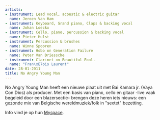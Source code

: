 ```yaml
---
artists:
- instrument: Lead vocal, acoustic & electric guitar
  name: Jeroen Van Ham
- instrument: Keyboard, Grand piano, Claps & backing vocal
  name: Johan Loeckx
- instrument: Cello, piano, percussion & backing vocal
  name: Pieter Hulst
- instrument: Percussion & brushes
  name: Winne Spooren
- instrument: Hobo on Generation Failure
  name: Peter Van Driessche
- instrument: Clarinet on Beautiful Fool.
  name: "Fran\xE7ois Laurent"
date: 28-01-2011
title: No Angry Young Man
---
```

No Angry Young Man heeft een nieuwe plaat uit met Bai Kamara jr. (Vaya Con Dios) als producer. 
Met een basis van piano, cello en gitaar -live vaak begeleid door een blazersectie- brengen 
deze heren iets nieuws: een gezonde mix van Belgische wereldmuziek/folk in "sextet" bezetting. 

Info vind je op hun [Myspace](http://www.myspace.com/noangryyoungman).